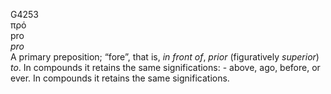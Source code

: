 <body>
  <p>G4253<br>  πρό  <br> pro  <br><i>pro </i><br>A primary preposition; “fore”, that is, <i>in</i> <i>front</i> <i>of</i>, <i>prior</i> (figuratively <i>superior</i>) <i>to</i>. In compounds it retains the same significations: - above, ago, before, or ever. In compounds it retains the same significations.<br></p>
 </body>